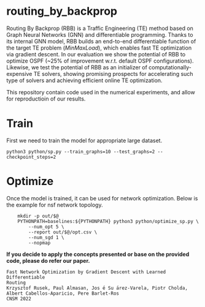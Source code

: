 # routing_by_backprop

Routing By Backprop (RBB) is a Traffic Engineering (TE) method based on Graph Neural Networks (GNN) and differentiable programming. 
Thanks to its internal GNN model, RBB builds an end-to-end differentiable function of the target TE problem (_MinMaxLoad_), 
which enables fast TE optimization via gradient descent. 
In our evaluation we show the potential of RBB to optimize OSPF (~25% of 
improvement w.r.t. default OSPF configurations). 
Likewise, we test the potential of RBB as an initializer of computationally-expensive TE solvers, 
showing promising prospects for accelerating such type of solvers and achieving efficient online 
TE optimization.

This repository contain code used in the numerical experiments, and allow for reproductioin of our results.

# Train

First we need to train the model for appropriate large dataset.

```shell
python3 python/sp.py --train_graphs=10 --test_graphs=2 --checkpoint_steps=2
```

# Optimize

Once the model is trained, it can be used for network optimization.
Below is the example for nsf network topology.

```shell
	mkdir -p out/$@
	PYTHONPATH=baselines:${PYTHONPATH} python3 python/optimize_sp.py \
		--num_opt 5 \
		--report out/$@/opt.csv \
		--num_sgd 1 \
		--nopmap

```

**If you decide to apply the concepts presented or base on the provided code, please do refer our paper.**

```
Fast Network Optimization by Gradient Descent with Learned Differentiable
Routing
Krzysztof Rusek, Paul Almasan, Jos ́e Su ́arez-Varela, Piotr Cholda, Albert Cabellos-Aparicio, Pere Barlet-Ros
CNSM 2022
```

